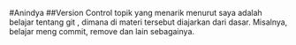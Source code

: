 #Anindya
##Version Control
topik yang menarik menurut saya adalah belajar tentang git , dimana di materi tersebut diajarkan dari dasar. Misalnya, belajar meng commit, remove dan lain sebagainya.